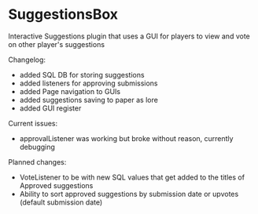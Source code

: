 # SuggestionsBox
Interactive Suggestions plugin that uses a GUI for players to view and vote on other player's suggestions

Changelog:
- added SQL DB for storing suggestions
- added listeners for approving submissions
- added Page navigation to GUIs
- added suggestions saving to paper as lore
- added GUI register

Current issues:
- approvalListener was working but broke without reason, currently debugging


Planned changes:
- VoteListener to be with new SQL values that get added to the titles of Approved suggestions
- Ability to sort approved suggestions by submission date or upvotes (default submission date)
